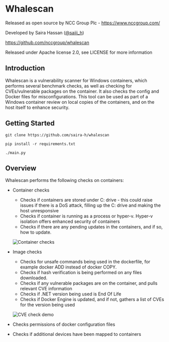# Whalescan

Released as open source by NCC Group Plc - https://www.nccgroup.com/

Developed by Saira Hassan ([@saiii_h](https://twitter.com/saiii_h))

https://github.com/nccgroup/whalescan

Released under Apache license 2.0, see LICENSE for more information

## Introduction
Whalescan is a vulnerability scanner for Windows containers, which performs several benchmark checks, as well as checking for CVEs/vulnerable packages on the container. It also checks the config and Docker files for misconfigurations. This tool can be used as part of a Windows
container review on local copies of the containers, and on the host itself to enhance security.

## Getting Started


```
git clone https://github.com/saira-h/whalescan

pip install -r requirements.txt

./main.py
```

## Overview

Whalescan performs the following checks on containers:

* Container checks 

    * Checks if containers are stored under C: drive - this could raise issues if there is a DoS attack, 
    filling up the C: drive and making the host unresponsive
    * Checks if container is running as a process or hyper-v. Hyper-v isolation offers enhanced security of containers
    * Checks if there are any pending updates in the containers, and if so, how to update.
    
    ![Container checks](demo/containercheck.png?raw=true "Title")
    
* Image checks
    * Checks for unsafe commands being used in the dockerfile, for example docker ADD instead of docker COPY. 
    * Checks if hash verification is being performed on any files downloaded.
    * Checks if any vulnerable packages are on the container, and pulls relevant CVE information
    * Checks if .NET version being used is End Of Life
    * Checks if Docker Engine is updated, and if not, gathers a list of CVEs for the version being used
    
    ![CVE check demo](demo/cvedemo.gif)
    
* Checks permissions of docker configuration files 
* Checks if additional devices have been mapped to containers

